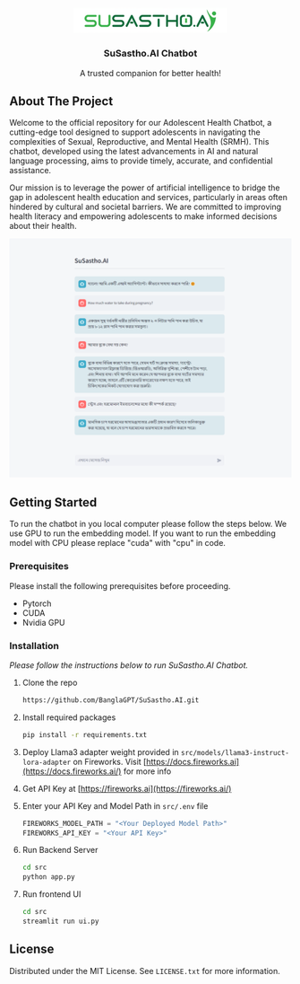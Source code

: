 <!-- Improved compatibility of back to top link: See: https://github.com/othneildrew/Best-README-Template/pull/73 -->
<a id="readme-top"></a>
<!--
*** Thanks for checking out the Best-README-Template. If you have a suggestion
*** that would make this better, please fork the repo and create a pull request
*** or simply open an issue with the tag "enhancement".
*** Don't forget to give the project a star!
*** Thanks again! Now go create something AMAZING! :D
-->



<!-- PROJECT SHIELDS -->
<!--
*** I'm using markdown "reference style" links for readability.
*** Reference links are enclosed in brackets [ ] instead of parentheses ( ).
*** See the bottom of this document for the declaration of the reference variables
*** for contributors-url, forks-url, etc. This is an optional, concise syntax you may use.
*** https://www.markdownguide.org/basic-syntax/#reference-style-links
-->


<!-- PROJECT LOGO -->
<br />
<div align="center">
  <a href="https://github.com/othneildrew/Best-README-Template">
    <img src="images/susastho.png" alt="Logo" width="274">
  </a>

  <h3 align="center">SuSastho.AI Chatbot</h3>

  <p align="center">
    A trusted companion for better health!
  </p>
</div>





<!-- ABOUT THE PROJECT -->
## About The Project

Welcome to the official repository for our Adolescent Health Chatbot, a cutting-edge tool designed to support adolescents in navigating the complexities of Sexual, Reproductive, and Mental Health (SRMH). This chatbot, developed using the latest advancements in AI and natural language processing, aims to provide timely, accurate, and confidential assistance.

Our mission is to leverage the power of artificial intelligence to bridge the gap in adolescent health education and services, particularly in areas often hindered by cultural and societal barriers. We are committed to improving health literacy and empowering adolescents to make informed decisions about their health.

[![Product Name Screen Shot][product-screenshot]](https://example.com)



<!-- GETTING STARTED -->
## Getting Started
To run the chatbot in you local computer please follow the steps below. We use GPU to run the embedding model. If you want to run the embedding model with CPU please replace "cuda" with "cpu" in code.

### Prerequisites
Please install the following prerequisites before proceeding.
* Pytorch
* CUDA
* Nvidia GPU


### Installation

_Please follow the instructions below to run SuSastho.AI Chatbot._


1. Clone the repo

   ```sh
   https://github.com/BanglaGPT/SuSastho.AI.git
   ```
   
2. Install required packages

   ```sh
   pip install -r requirements.txt
   ```
   
4. Deploy Llama3 adapter weight provided in `src/models/llama3-instruct-lora-adapter` on Fireworks. Visit [https://docs.fireworks.ai](https://docs.fireworks.ai/) for more info

3. Get API Key at [https://fireworks.ai](https://fireworks.ai/)

3. Enter your API Key and Model Path in `src/.env` file

   ```python
   FIREWORKS_MODEL_PATH = "<Your Deployed Model Path>"
   FIREWORKS_API_KEY = "<Your API Key>"
   ```
   
4. Run Backend Server
   ```sh
   cd src
   python app.py
   ```
   
4. Run frontend UI
   ```sh
   cd src
   streamlit run ui.py
   ```

<!-- LICENSE -->
## License

Distributed under the MIT License. See `LICENSE.txt` for more information.


[product-screenshot]: images/screenshot.png